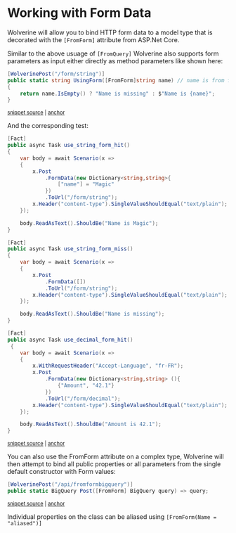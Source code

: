 # Working with Form Data <Badge type="tip" text="3.13" />

Wolverine will allow you to bind HTTP form data to a model type that is decorated with the ``[FromForm]`` attribute from
ASP.Net Core. 

Similar to the above usuage of `[FromQuery]` Wolverine also supports form parameters as input either directly as method parameters like shown here:

<!-- snippet: sample_using_string_value_as_form -->
<a id='snippet-sample_using_string_value_as_form'></a>
```cs
[WolverinePost("/form/string")]
public static string UsingForm([FromForm]string name) // name is from form data
{
    return name.IsEmpty() ? "Name is missing" : $"Name is {name}";
}
```
<sup><a href='https://github.com/JasperFx/wolverine/blob/main/src/Http/WolverineWebApi/TestEndpoints.cs#L58-L66' title='Snippet source file'>snippet source</a> | <a href='#snippet-sample_using_string_value_as_form' title='Start of snippet'>anchor</a></sup>
<!-- endSnippet -->

And the corresponding test:


<!-- snippet: sample_form_value_usage -->
<a id='snippet-sample_form_value_usage'></a>
```cs
[Fact]
public async Task use_string_form_hit()
{
    var body = await Scenario(x =>
    {
        x.Post
            .FormData(new Dictionary<string,string>{
                ["name"] = "Magic"
            })
            .ToUrl("/form/string");
        x.Header("content-type").SingleValueShouldEqual("text/plain");
    });

    body.ReadAsText().ShouldBe("Name is Magic");
}

[Fact]
public async Task use_string_form_miss()
{
    var body = await Scenario(x =>
    {
        x.Post
            .FormData([])
            .ToUrl("/form/string");
        x.Header("content-type").SingleValueShouldEqual("text/plain");
    });

    body.ReadAsText().ShouldBe("Name is missing");
}

[Fact]
public async Task use_decimal_form_hit()
 {
    var body = await Scenario(x =>
    {
        x.WithRequestHeader("Accept-Language", "fr-FR");
        x.Post
            .FormData(new Dictionary<string,string> (){
                {"Amount", "42.1"}
            })
            .ToUrl("/form/decimal");
        x.Header("content-type").SingleValueShouldEqual("text/plain");
    });

    body.ReadAsText().ShouldBe("Amount is 42.1");
}
```
<sup><a href='https://github.com/JasperFx/wolverine/blob/main/src/Http/Wolverine.Http.Tests/using_form_parameters.cs#L477-L526' title='Snippet source file'>snippet source</a> | <a href='#snippet-sample_form_value_usage' title='Start of snippet'>anchor</a></sup>
<!-- endSnippet -->


You can also use the FromForm attribute on a complex type, Wolverine will then attempt to bind all public properties or all parameters from the single default constructor with Form values:

<!-- snippet: sample_using_[fromform]_binding -->
<a id='snippet-sample_using_[fromform]_binding'></a>
```cs
[WolverinePost("/api/fromformbigquery")]
public static BigQuery Post([FromForm] BigQuery query) => query;
```
<sup><a href='https://github.com/JasperFx/wolverine/blob/main/src/Http/WolverineWebApi/FormEndpoints.cs#L93-L96' title='Snippet source file'>snippet source</a> | <a href='#snippet-sample_using_[fromform]_binding' title='Start of snippet'>anchor</a></sup>
<!-- endSnippet -->

Individual properties on the class can be aliased using ``[FromForm(Name = "aliased")]``
